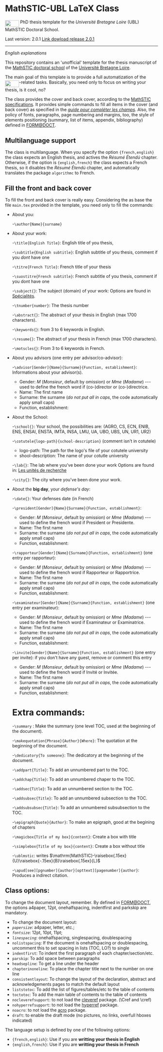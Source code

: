 # MathSTIC-UBL LaTeX Class
<img src="/tex/87181ad2b235919e0785dee664166921.svg?invert_in_darkmode&sanitize=true" align=middle width=45.69716744999999pt height=22.465723500000017pt/>  PhD thesis template for the _Université Bretagne Loire_ (UBL) MathSTIC Doctoral School.

Last version: 2.0.1
 [Link dowload release 2.0.1](https://drive.google.com/drive/folders/1JJLK4g8ZMs1k6xDMJImjpZC9Sg0LLbO5?usp=sharing)

-----
*English explanations*

This repository contains an 'unofficial' template for the thesis manuscript of the [MathSTIC doctoral school](https://ed-mathstic.u-bretagneloire.fr/en) of the [Université Bretagne Loire](https://en.u-bretagneloire.fr/).

The main goal of this template is to provide a full automatization of the <img src="/tex/87181ad2b235919e0785dee664166921.svg?invert_in_darkmode&sanitize=true" align=middle width=45.69716744999999pt height=22.465723500000017pt/>-related tasks. Basically, you need only to focus on writing your thesis, is it cool, no?

The class provides the cover and back cover, according to the [MathSTIC specifications](https://web.u-bretagneloire.fr/doctorat/couverture/accordeon4.html). It provides simple commands to fill all items in the cover (and back cover) as specified in the [_guide pour compléter les champs_](https://doctorat.u-bretagneloire.fr/couverture/pdf/Couverture_infosObligatoires20160706.pdf).
Also, the policy of fonts, paragraphs, page numbering and margins, too, the style of elements positioning (summary, list of items, appendix, bibliography) defined in [FORM@DOCT](https://guides-formadoct.u-bretagneloire.fr/these_normes_formats).


## Multilanguage support
The class is multilanguage. When you specify the option `{french,english}` the class expects an English thesis, and actives the _Résumé Étendú_ chapter. Otherwise, if the option is `{english,french}` the class expects a French thesis, so it  disables the _Résumé Étendú_ chapter, and automatically translates the package `algorithmc` to French.


## Fill the front and back cover
To fill the front and back cover is really easy. Considering the as base the file `main.tex` provided in the template, you need only to fill the commands:
* About you:

  -`\author{Name}{surname}`

* About your work:

  -`\title{English Title}`: English title of you thesis,

  -`\subtitle{English subtitle}`: English subtitle of you thesis, comment if you *dont* have one

  -`\titre{French Title}`: French title of your thesis    

  -`\suostitre{French subtitle}`: French subtitle of you thesis, comment if you dont have one

  -`\subject{}`: The subject (domain) of your work: Options are found in [Spécialités](https://theses.u-bretagneloire.fr/bs).

  -`\tnumber{number}`: The thesis number
  
  -`\abstract{}`: The abstract of your thesis in English (max 1700 characters).
  
  -`\keywords{}`: from 3 to 6 keywords in English.
  
  -`\resume{}`: The abstract of your thesis in French (max 1700 characters).
  
  -`\motscles{}`: From 3 to 6 keywords in French.

* About you advisors (one entry per advisor/co-advisor):

  -`\advisor[Gender]{Name}{Surname}{Function, establishment}`: Informations about your advisor(s). 
    - Gender: *M* (_Monsieur_,  default by omission) or *Mme* (_Madame_) --- used to define the french word if (co-)director or (co-)directrice.
    - Name: The first name
    - Surname: the surname (*do not put all in caps*, the code automatically apply small caps)
    - Function, establishment: 
 
* About the School:

  -`\school{}`: Your school, the possibilities are: (AGRO, CS, ECN, ENIB, ENS, ENSAI, ENSTA, IMTA, INSA, LMU, UA, UBO, UBS, UN, UR1, UR2)
  
  -`\cotutele{logo-path}{school-description}` (comment isn't in cotutele)
    - logo-path: The path for the logo's file of your cotutele university
    - shool-description: The name of your cotutle university
  
  -`\lab{}`: The lab where you've been done your work Options are found in:  [Les unités de recherche](https://theses.u-bretagneloire.fr/bs)
  
  -`\city{}`: The city where you've been done your work.

* About the **big day**, your _defense's day_:

  -`\date{}`: Your defenses date (in French)
  
  -`\president[Gender]{Name}{Surname}{Function, establishment}`:
  - Gender: *M* (_Monsieur_,  default by omission) or *Mme* (_Madame_) --- used to define the french word if President or Presidente.
  - Name: The first name
  - Surname: the surname (*do not put all in caps*, the code automatically apply small caps)
  - Function, establishment:
  
  -`\rapporteur[Gender]{Name}{Surname}{Function, establishment}`  (one entry per rapporteur):
  - Gender: *M* (_Monsieur_,  default by omission) or *Mme* (_Madame_) --- used to define the french word if Rapporteur or Rapportrice.
  - Name: The first name
  - Surname: the surname (*do not put all in caps*, the code automatically apply small caps)
  - Function, establishment:

  -`\examinateur[Gender]{Name}{Surname}{Function, establishment}`  (one entry per examinateur):
  - Gender: *M* (_Monsieur_,  default by omission) or *Mme* (_Madame_) --- used to define the french word if Examinateur or Examinatrice.
  - Name: The first name
  - Surname: the surname (*do not put all in caps*, the code automatically apply small caps)
  - Function, establishment:
        
  -`\invite[Gender]{Name}{Surname}{Function, establishment}`  (one entry per invite): if you don't have any guest, remove or comment this entry
  - Gender: *M* (_Monsieur_,  default by omission) or *Mme* (_Madame_) --- used to define the french word if Invité or Invitée.
  - Name: The first name
  - Surname: the surname (*do not put all in caps*, the code automatically apply small caps)
  - Function, establishment:
    
  # Extra commands:
   -`\summary` : Make the summary (one level TOC, used at the beginning of the document).
  
   -`\makequotation{Phrase}{Author}{Where}`: The quotation at the beginning of the document.
  
   -`\dedicatory{To someone}`: The dedicatory at the beginning of the document. 
   
   -`\addpart{Title}`: To add an unnumbered part to the TOC.
   
   -`\addchap{Title}`: To add an unnumbered chaper to the TOC.
   
   -`\addsec{Title}`: To add an unnumbered section to the TOC.
   
   -`\addsubsec{Title}`: To add an unnumbered subsection to the TOC.
   
   -`\addsubsubsec{Title}`: To add an unnumbered subsubsection to the TOC.
   
   -`\epigraph{Quote}{Author}`: To make an epigraph, good at the begining of chapters

   -`\magicbox{Title of my box}{content}`: Create a box with title
   
   -`\simplebox{Title of my box}{content}`: Create a box without title
   
   -`\ublmstic`: writes $\mathrm{MathSTIC}-\raisebox{.15ex}{U}\raisebox{-.15ex}{B}\raisebox{.15ex}{L}$

   -`\apud[see][pgnumber]{author}[opttext][pagenumber]{author}`: Produces a indirect citation.
   
## Class options:
To change the document layout, remember. By defined in [FORM@DOCT](https://guides-formadoct.u-bretagneloire.fr/these_normes_formats), the options a4paper, 12pt, onehalfspacing, indentfirst and parkskip are mandatory.

- To change the document layout:
- _`papersize`_:  a4paper, letter, etc.;
- _`fontsize`_: 12pt, 10pt, 11pt;  
- _`linespacing`_: onehalfspacing, singlespacing, doublespacing
- `nolistspacing`: If the document is onehalfspacing or doublespacing, uncomment this to set spacing in lists (TOC, LO?) to single
- `indentfirst`:  To indent the first paragraph of each chapter/section/etc. 
- `parskip`: To add space between paragraphs
- `headsepline`: To get a line under the header
- `chapterinoneline`: To place the chapter title next to the number on one line
- `consistentlayout`: To change the layout of the declaration, abstract and acknowledgements pages to match the default layout
- `liststotoc`:	To add the list of figures/tables/etc to the table of contents
- `toctotoc`: To add the main table of contents to the table of contents
- `nocleverefsupport`: to not load the  [cleveref](http://tug.ctan.org/tex-archive/macros/latex/contrib/cleveref/cleveref.pdf) package. (\Cref and \cref)
- `nohyperrefsupport`: to not load the [hyperref](http://ctan.mines-albi.fr/macros/latex/contrib/hyperref/doc/manual.pdf) package.
- `noacro`: to not load the [acro](http://distrib-coffee.ipsl.jussieu.fr/pub/mirrors/ctan/macros/latex/contrib/acro/acro_en.pdf) package.
- `draft`: to enable the draft mode (no pictures, no links, overfull hboxes indicated)

The language setup is defined by one of the following options:

- `{french,english}`: Use if you are **writting your thesis in English**
- `{english,french}`: Use if you are **writting your thesis in French** 

